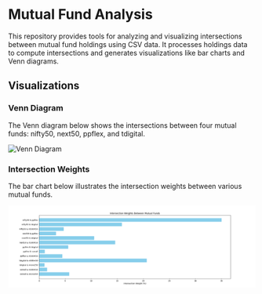 # Mutual Fund Analysis

This repository provides tools for analyzing and visualizing intersections between mutual fund holdings using CSV data. It processes holdings data to compute intersections and generates visualizations like bar charts and Venn diagrams.

## Visualizations

### Venn Diagram

The Venn diagram below shows the intersections between four mutual funds: nifty50, next50, ppflex, and tdigital.

![Venn Diagram](./venn.png)

### Intersection Weights

The bar chart below illustrates the intersection weights between various mutual funds.

![Intersection Weights](./intersections.png)
